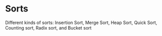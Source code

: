 # Sorts
Different kinds of sorts: Insertion Sort, Merge Sort, Heap Sort, Quick Sort,  Counting sort, Radix sort, and Bucket sort
